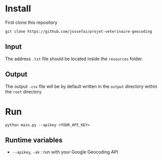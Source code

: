 # Install

First clone this repository

    git clone https://github.com/jossefaz/projet-veterinaire-geocoding

## Input

The address `.txt` file should be located inside the `resources` folder.

## Output

The output `.csv` file will be by default written in the `output` directory within the `root` directory

# Run

`python main.py --apikey <YOUR_API_KEY>`

## Runtime variables

 - `--apikey`, `-ak` : run with your Google Geocoding API
